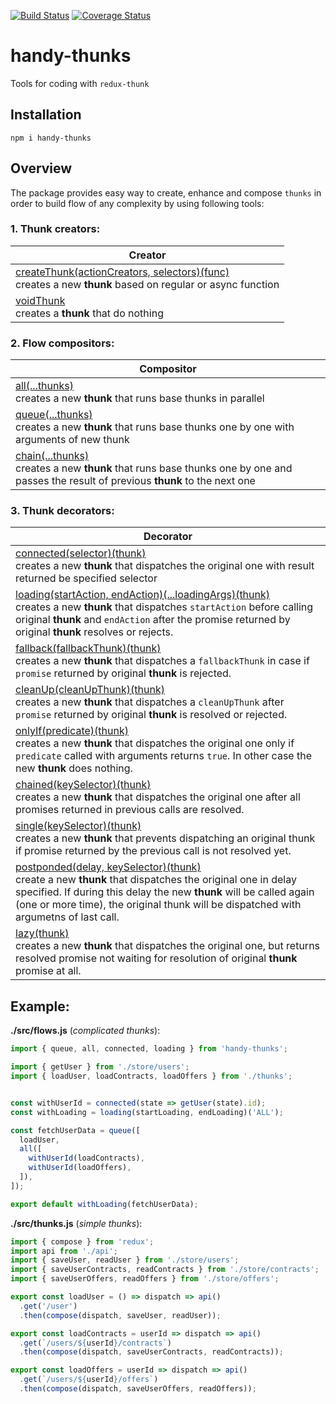 [![Build Status](https://travis-ci.org/DScheglov/handy-thunks.svg?branch=master)](https://travis-ci.org/DScheglov/handy-thunks)
[![Coverage Status](https://coveralls.io/repos/github/DScheglov/handy-thunks/badge.svg?branch=master)](https://coveralls.io/github/DScheglov/handy-thunks?branch=master)
# handy-thunks

Tools for coding with `redux-thunk`

## Installation

```shell
npm i handy-thunks
```

## Overview

The package provides easy way to create, enhance and compose `thunks` in order to build flow of any complexity by using following tools:

### 1. **Thunk** creators:

| Creator |
|---------|
| [createThunk(actionCreators, selectors)(func)](https://github.com/DScheglov/handy-thunks/tree/master/samples/create-thunk) <br/>creates a new **thunk** based on regular or async function |
| [voidThunk](https://github.com/DScheglov/handy-thunks/tree/master/samples/void-thunk) <br/>creates a **thunk** that do nothing |

### 2. Flow compositors:
| Compositor |
|------------|
| [all(...thunks)](https://github.com/DScheglov/handy-thunks/tree/master/samples/all) <br/>creates a new **thunk** that runs base thunks in parallel |
| [queue(...thunks)](https://github.com/DScheglov/handy-thunks/tree/master/samples/queue) <br/>creates a new **thunk** that runs base thunks one by one with arguments of new thunk |
| [chain(...thunks)](https://github.com/DScheglov/handy-thunks/tree/master/samples/chain) <br/>creates a new **thunk** that runs base thunks one by one and passes the result of previous **thunk** to the next one |


### 3. **Thunk** decorators:
| Decorator |
|-----------|
| [connected(selector)(thunk)](https://github.com/DScheglov/handy-thunks/tree/master/samples/connected) <br/>creates a new **thunk** that dispatches the original one with result returned be specified selector |
| [loading(startAction, endAction)(...loadingArgs)(thunk)](https://github.com/DScheglov/handy-thunks/tree/master/samples/loading) <br/>creates a new **thunk** that dispatches `startAction` before calling original **thunk** and `endAction` after the promise returned by original **thunk** resolves or rejects. |
| [fallback(fallbackThunk)(thunk)](https://github.com/DScheglov/handy-thunks/tree/master/samples/fallback) <br/>creates a new **thunk** that dispatches a `fallbackThunk` in case if `promise` returned by original **thunk** is rejected. |
| [cleanUp(cleanUpThunk)(thunk)](https://github.com/DScheglov/handy-thunks/tree/master/samples/clean-up) <br/>creates a new **thunk** that dispatches a `cleanUpThunk` after `promise` returned by original **thunk** is resolved or rejected. |
| [onlyIf(predicate)(thunk)](https://github.com/DScheglov/handy-thunks/tree/master/samples/only-if) <br/>creates a new **thunk** that dispatches the original one only if `predicate` called with arguments returns `true`. In other case the new **thunk** does nothing. |
| [chained(keySelector)(thunk)](https://github.com/DScheglov/handy-thunks/tree/master/samples/chained) <br/>creates a new **thunk** that dispatches the original one after all promises returned in previous calls are resolved. |
| [single(keySelector)(thunk)](https://github.com/DScheglov/handy-thunks/tree/master/samples/single) <br/>creates a new **thunk** that prevents dispatching an original thunk if promise returned by the previous call is not resolved yet. |
| [postponded(delay, keySelector)(thunk)](https://github.com/DScheglov/handy-thunks/tree/master/samples/postponded) <br/>create a new **thunk** that dispatches the original one in delay specified. If during this delay the new **thunk** will be called again (one or more time), the original thunk will be dispatched with argumetns of last call. |
| [lazy(thunk)](https://github.com/DScheglov/handy-thunks/tree/master/samples/lazy) <br/>creates a new **thunk** that dispatches the original one, but returns resolved promise not waiting for resolution of original **thunk** promise at all. |


## Example:

**./src/flows.js** (*complicated thunks*):
```js
import { queue, all, connected, loading } from 'handy-thunks';

import { getUser } from './store/users';
import { loadUser, loadContracts, loadOffers } from './thunks';


const withUserId = connected(state => getUser(state).id);
const withLoading = loading(startLoading, endLoading)('ALL');

const fetchUserData = queue([
  loadUser,
  all([
    withUserId(loadContracts),
    withUserId(loadOffers),
  ]),
]);

export default withLoading(fetchUserData);
```

**./src/thunks.js** (*simple thunks*):
```js
import { compose } from 'redux';
import api from './api';
import { saveUser, readUser } from './store/users';
import { saveUserContracts, readContracts } from './store/contracts';
import { saveUserOffers, readOffers } from './store/offers';

export const loadUser = () => dispatch => api()
  .get('/user')
  .then(compose(dispatch, saveUser, readUser));

export const loadContracts = userId => dispatch => api()
  .get(`/users/${userId}/contracts`)
  .then(compose(dispatch, saveUserContracts, readContracts));

export const loadOffers = userId => dispatch => api()
  .get(`/users/${userId}/offers`)
  .then(compose(dispatch, saveUserOffers, readOffers));
```

